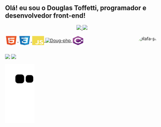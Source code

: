 ## Olá! eu sou o Douglas Toffetti, programador e desenvolvedor front-end!

<div align="center">
  <a href="https://github.com/DouglasLimaToffetti">
  <img height="170em" src="https://github-readme-stats.vercel.app/api?username=DouglasLimaToffetti&show_icons=true&theme=radical&include_all_commits=true&count_private=true"/> 
  <img height="170em" src="https://github-readme-stats.vercel.app/api/top-langs/?username=DouglasLimaToffetti&layout=compact&langs_count=7&theme=radical"/>  
</div>
<div style="display: inline_block"><br>
  <img align="center" alt="Doug-HTML" height="30" width="40" src="https://raw.githubusercontent.com/devicons/devicon/master/icons/html5/html5-original.svg">
  <img align="center" alt="Doug-CSS" height="30" width="40" src="https://raw.githubusercontent.com/devicons/devicon/master/icons/css3/css3-original.svg">
  <img align="center" alt="Doug-Js" height="30" width="40" src="https://raw.githubusercontent.com/devicons/devicon/master/icons/javascript/javascript-plain.svg">
  <img align="center" alt="Doug-php" height="30" width="40" src="https://cdn.jsdelivr.net/gh/devicons/devicon/icons/php/php-original.svg" />
  <img align="center" alt="Rafa-Csharp" height="30" width="40" src="https://raw.githubusercontent.com/devicons/devicon/master/icons/csharp/csharp-original.svg">
  <img align="right" alt="Rafa-pic" height="150" style="border-radius:50px;" src="https://cdn.discordapp.com/attachments/707302006766698567/937745697384562848/2.png?width=676&height=676">
</div>
  
##
  
<div>
  <a href = "mailto:douglas.toffetti1@gmail.com"><img src="https://img.shields.io/badge/-Gmail-%23333?style=for-the-badge&logo=gmail&logoColor=white" target="_blank"></a>
  <a href="https://www.linkedin.com/in/douglas-lima-toffetti-57053b19a/" target="_blank"><img src="https://img.shields.io/badge/-LinkedIn-%230077B5?style=for-the-badge&logo=linkedin&logoColor=white" target="_blank"></a> 
  
![Snake animation](https://github.com/DouglasLimaToffetti/DouglasLimaToffetti/blob/output/github-contribution-grid-snake.svg)
  
</div>
